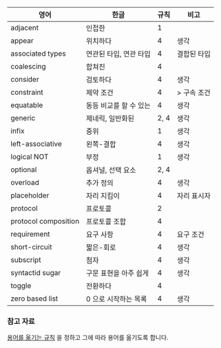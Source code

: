 영어 | 한글 | 규칙 | 비고
---|---|---|---
adjacent | 인접한 | 1 |
appear | 위치하다 | 4 | 생각
associated types | 연관된 타입, 연관 타입 | 4 | 결합된 타입
coalescing | 합쳐진 | 4 
consider | 검토하다 | 4 | 생각
constraint | 제약 조건 | 4 | > 구속 조건
equatable | 동등 비교를 할 수 있는 | 4 | 생각
generic | 제네릭, 일반화된 | 2, 4 | 생각
infix | 중위 | 1 | 생각
left-associative | 왼쪽-결합 | 4 | 생각
logical NOT | 부정 | 1 | 생각
optional | 옵셔널, 선택 요소 | 2, 4 | 
overload | 추가 정의 | 4 | 생각
placeholder | 자리 지킴이 | 4 | 자리 표시자
protocol | 프로토콜 | 2 |
protocol composition | 프로토콜 조합 | 4 |
requirement | 요구 사항 | 4 | 요구 조건
short-circuit | 짧은-회로 | 4 | 생각
subscript | 첨자 | 4 | 생각
syntactid sugar | 구문 표현을 아주 쉽게 | 4 | 생각
toggle | 전환하다 | 4 
zero based list | 0 으로 시작하는 목록 | 4 | 생각


### 참고 자료

[용어를 옮기는 규칙]() 을 정하고 그에 따라 용어를 옮기도록 합니다.